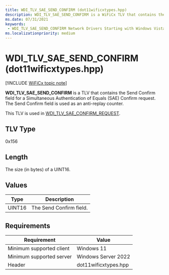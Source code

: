 ```yaml
---
title: WDI_TLV_SAE_SEND_CONFIRM (dot11wificxtypes.hpp)
description: WDI_TLV_SAE_SEND_CONFIRM is a WiFiCx TLV that contains the Send Confirm field for a SAE Confirm request.
ms.date: 07/31/2021
keywords:
 - WDI_TLV_SAE_SEND_CONFIRM Network Drivers Starting with Windows Vista
ms.localizationpriority: medium
---
```


# WDI_TLV_SAE_SEND_CONFIRM (dot11wificxtypes.hpp)

[!INCLUDE [WiFiCx topic note](../includes/wificx-version-warning.md)]

**WDI_TLV_SAE_SEND_CONFIRM** is a TLV that contains the Send Confirm field for a Simultaneous Authentication of Equals (SAE) Confirm request. The Send Confirm field is used as an anti-replay counter.

This TLV is used in [WDI_TLV_SAE_CONFIRM_REQUEST](wdi-tlv-sae-confirm-request.md).

## TLV Type

0x156

## Length

The size (in bytes) of a UINT16.

## Values

| Type | Description |
| --- | --- |
| UINT16 | The Send Confirm field. |

## Requirements

|Requirement|Value|
|--- |--- |
|Minimum supported client|Windows 11|
|Minimum supported server|Windows Server 2022|
|Header|dot11wificxtypes.hpp|
